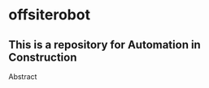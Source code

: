# offsiterobot
This is a repository for Automation in Construction
------------------------------------------------------------
Abstract

